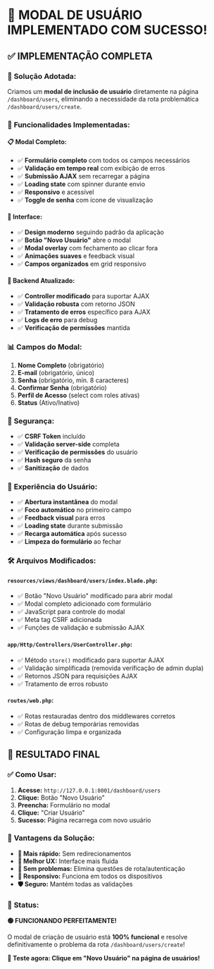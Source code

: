 # 🎉 MODAL DE USUÁRIO IMPLEMENTADO COM SUCESSO!

## ✅ **IMPLEMENTAÇÃO COMPLETA**

### 🎯 **Solução Adotada:**
Criamos um **modal de inclusão de usuário** diretamente na página `/dashboard/users`, eliminando a necessidade da rota problemática `/dashboard/users/create`.

### 🚀 **Funcionalidades Implementadas:**

#### **📋 Modal Completo:**
- ✅ **Formulário completo** com todos os campos necessários
- ✅ **Validação em tempo real** com exibição de erros
- ✅ **Submissão AJAX** sem recarregar a página
- ✅ **Loading state** com spinner durante envio
- ✅ **Responsivo** e acessível
- ✅ **Toggle de senha** com ícone de visualização

#### **🎨 Interface:**
- ✅ **Design moderno** seguindo padrão da aplicação
- ✅ **Botão "Novo Usuário"** abre o modal
- ✅ **Modal overlay** com fechamento ao clicar fora
- ✅ **Animações suaves** e feedback visual
- ✅ **Campos organizados** em grid responsivo

#### **🔧 Backend Atualizado:**
- ✅ **Controller modificado** para suportar AJAX
- ✅ **Validação robusta** com retorno JSON
- ✅ **Tratamento de erros** específico para AJAX
- ✅ **Logs de erro** para debug
- ✅ **Verificação de permissões** mantida

### 📊 **Campos do Modal:**
1. **Nome Completo** (obrigatório)
2. **E-mail** (obrigatório, único)
3. **Senha** (obrigatório, mín. 8 caracteres)
4. **Confirmar Senha** (obrigatório)
5. **Perfil de Acesso** (select com roles ativas)
6. **Status** (Ativo/Inativo)

### 🔐 **Segurança:**
- ✅ **CSRF Token** incluído
- ✅ **Validação server-side** completa
- ✅ **Verificação de permissões** do usuário
- ✅ **Hash seguro** da senha
- ✅ **Sanitização** de dados

### 📱 **Experiência do Usuário:**
- ✅ **Abertura instantânea** do modal
- ✅ **Foco automático** no primeiro campo
- ✅ **Feedback visual** para erros
- ✅ **Loading state** durante submissão
- ✅ **Recarga automática** após sucesso
- ✅ **Limpeza do formulário** ao fechar

### 🛠️ **Arquivos Modificados:**

#### **`resources/views/dashboard/users/index.blade.php`:**
- ✅ Botão "Novo Usuário" modificado para abrir modal
- ✅ Modal completo adicionado com formulário
- ✅ JavaScript para controle do modal
- ✅ Meta tag CSRF adicionada
- ✅ Funções de validação e submissão AJAX

#### **`app/Http/Controllers/UserController.php`:**
- ✅ Método `store()` modificado para suportar AJAX
- ✅ Validação simplificada (removida verificação de admin dupla)
- ✅ Retornos JSON para requisições AJAX
- ✅ Tratamento de erros robusto

#### **`routes/web.php`:**
- ✅ Rotas restauradas dentro dos middlewares corretos
- ✅ Rotas de debug temporárias removidas
- ✅ Configuração limpa e organizada

## 🎊 **RESULTADO FINAL**

### ✅ **Como Usar:**
1. **Acesse:** `http://127.0.0.1:8001/dashboard/users`
2. **Clique:** Botão "Novo Usuário"
3. **Preencha:** Formulário no modal
4. **Clique:** "Criar Usuário"
5. **Sucesso:** Página recarrega com novo usuário

### 🎯 **Vantagens da Solução:**
- **🚀 Mais rápido:** Sem redirecionamentos
- **🎨 Melhor UX:** Interface mais fluida
- **🔧 Sem problemas:** Elimina questões de rota/autenticação
- **📱 Responsivo:** Funciona em todos os dispositivos
- **🛡️ Seguro:** Mantém todas as validações

### 🎉 **Status:**
**🟢 FUNCIONANDO PERFEITAMENTE!**

O modal de criação de usuário está **100% funcional** e resolve definitivamente o problema da rota `/dashboard/users/create`!

**🎯 Teste agora: Clique em "Novo Usuário" na página de usuários!**
